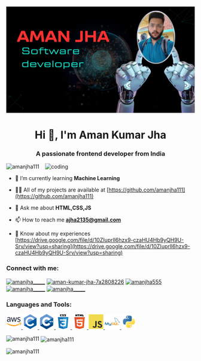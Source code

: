 ![logo](https://github.com/amanjha111/amanjha111/blob/main/hg.jpg)
<h1 align="center">Hi 👋, I'm Aman Kumar Jha</h1>
<h3 align="center">A passionate frontend developer from India</h3>

<img align="right" alt="coding" width="400" src="https://user-images.githubusercontent.com/55389276/140866485-8fb1c876-9a8f-4d6a-98dc-08c4981eaf70.gif">

<p align="left"> <img src="https://komarev.com/ghpvc/?username=amanjha111&label=Profile%20views&color=0e75b6&style=flat" alt="amanjha111" /> </p>

- 🌱 I’m currently learning **Machine Learning**

- 👨‍💻 All of my projects are available at [https://github.com/amanjha111](https://github.com/amanjha111)

- 💬 Ask me about **HTML,CSS,JS**

- 📫 How to reach me **ajha2135@gmail.com**

- 📄 Know about my experiences [https://drive.google.com/file/d/10ZIuprll6hzx9-czaHU4Hb9yQH9U-Srv/view?usp=sharing](https://drive.google.com/file/d/10ZIuprll6hzx9-czaHU4Hb9yQH9U-Srv/view?usp=sharing)

<h3 align="left">Connect with me:</h3>
<p align="left">
<a href="https://twitter.com/amanjha_____" target="blank"><img align="center" src="https://raw.githubusercontent.com/rahuldkjain/github-profile-readme-generator/master/src/images/icons/Social/twitter.svg" alt="amanjha_____" height="30" width="40" /></a>
<a href="https://linkedin.com/in/aman-kumar-jha-7a2808226" target="blank"><img align="center" src="https://raw.githubusercontent.com/rahuldkjain/github-profile-readme-generator/master/src/images/icons/Social/linked-in-alt.svg" alt="aman-kumar-jha-7a2808226" height="30" width="40" /></a>
<a href="https://kaggle.com/amanjha555" target="blank"><img align="center" src="https://raw.githubusercontent.com/rahuldkjain/github-profile-readme-generator/master/src/images/icons/Social/kaggle.svg" alt="amanjha555" height="30" width="40" /></a>
<a href="https://instagram.com/amanjha_____" target="blank"><img align="center" src="https://raw.githubusercontent.com/rahuldkjain/github-profile-readme-generator/master/src/images/icons/Social/instagram.svg" alt="amanjha_____" height="30" width="40" /></a>
<a href="https://www.leetcode.com/amanjha_____" target="blank"><img align="center" src="https://raw.githubusercontent.com/rahuldkjain/github-profile-readme-generator/master/src/images/icons/Social/leet-code.svg" alt="amanjha_____" height="30" width="40" /></a>
</p>

<h3 align="left">Languages and Tools:</h3>
<p align="left"> <a href="https://aws.amazon.com" target="_blank" rel="noreferrer"> <img src="https://raw.githubusercontent.com/devicons/devicon/master/icons/amazonwebservices/amazonwebservices-original-wordmark.svg" alt="aws" width="40" height="40"/> </a> <a href="https://www.cprogramming.com/" target="_blank" rel="noreferrer"> <img src="https://raw.githubusercontent.com/devicons/devicon/master/icons/c/c-original.svg" alt="c" width="40" height="40"/> </a> <a href="https://www.w3schools.com/cpp/" target="_blank" rel="noreferrer"> <img src="https://raw.githubusercontent.com/devicons/devicon/master/icons/cplusplus/cplusplus-original.svg" alt="cplusplus" width="40" height="40"/> </a> <a href="https://www.w3schools.com/css/" target="_blank" rel="noreferrer"> <img src="https://raw.githubusercontent.com/devicons/devicon/master/icons/css3/css3-original-wordmark.svg" alt="css3" width="40" height="40"/> </a> <a href="https://www.w3.org/html/" target="_blank" rel="noreferrer"> <img src="https://raw.githubusercontent.com/devicons/devicon/master/icons/html5/html5-original-wordmark.svg" alt="html5" width="40" height="40"/> </a> <a href="https://developer.mozilla.org/en-US/docs/Web/JavaScript" target="_blank" rel="noreferrer"> <img src="https://raw.githubusercontent.com/devicons/devicon/master/icons/javascript/javascript-original.svg" alt="javascript" width="40" height="40"/> </a> <a href="https://www.mysql.com/" target="_blank" rel="noreferrer"> <img src="https://raw.githubusercontent.com/devicons/devicon/master/icons/mysql/mysql-original-wordmark.svg" alt="mysql" width="40" height="40"/> </a> <a href="https://www.python.org" target="_blank" rel="noreferrer"> <img src="https://raw.githubusercontent.com/devicons/devicon/master/icons/python/python-original.svg" alt="python" width="40" height="40"/> </a> </p>

<p><img align="left" src="https://github-readme-stats.vercel.app/api/top-langs?username=amanjha111&show_icons=true&locale=en&layout=compact" alt="amanjha111" /></p>

<p>&nbsp;<img align="center" src="https://github-readme-stats.vercel.app/api?username=amanjha111&show_icons=true&locale=en" alt="amanjha111" /></p>

<p><img align="center" src="https://github-readme-streak-stats.herokuapp.com/?user=amanjha111&" alt="amanjha111" /></p>

<!--
**amanjha111/amanjha111** is a ✨ _special_ ✨ repository because its `README.md` (this file) appears on your GitHub profile.

Here are some ideas to get you started:

- 🔭 I’m currently working on ...
- 🌱 I’m currently learning ...
- 👯 I’m looking to collaborate on ...
- 🤔 I’m looking for help with ...
- 💬 Ask me about ...
- 📫 How to reach me: ...
- 😄 Pronouns: ...
- ⚡ Fun fact: ...
-->
